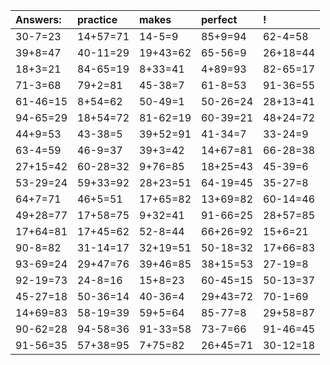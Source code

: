 | Answers: | practice | makes | perfect | ! |
| :--- | :--- | :--- | :--- | :--- |
| 30-7=23 | 14+57=71 | 14-5=9 | 85+9=94 | 62-4=58 | 
| 39+8=47 | 40-11=29 | 19+43=62 | 65-56=9 | 26+18=44 | 
| 18+3=21 | 84-65=19 | 8+33=41 | 4+89=93 | 82-65=17 | 
| 71-3=68 | 79+2=81 | 45-38=7 | 61-8=53 | 91-36=55 | 
| 61-46=15 | 8+54=62 | 50-49=1 | 50-26=24 | 28+13=41 | 
| 94-65=29 | 18+54=72 | 81-62=19 | 60-39=21 | 48+24=72 | 
| 44+9=53 | 43-38=5 | 39+52=91 | 41-34=7 | 33-24=9 | 
| 63-4=59 | 46-9=37 | 39+3=42 | 14+67=81 | 66-28=38 | 
| 27+15=42 | 60-28=32 | 9+76=85 | 18+25=43 | 45-39=6 | 
| 53-29=24 | 59+33=92 | 28+23=51 | 64-19=45 | 35-27=8 | 
| 64+7=71 | 46+5=51 | 17+65=82 | 13+69=82 | 60-14=46 | 
| 49+28=77 | 17+58=75 | 9+32=41 | 91-66=25 | 28+57=85 | 
| 17+64=81 | 17+45=62 | 52-8=44 | 66+26=92 | 15+6=21 | 
| 90-8=82 | 31-14=17 | 32+19=51 | 50-18=32 | 17+66=83 | 
| 93-69=24 | 29+47=76 | 39+46=85 | 38+15=53 | 27-19=8 | 
| 92-19=73 | 24-8=16 | 15+8=23 | 60-45=15 | 50-13=37 | 
| 45-27=18 | 50-36=14 | 40-36=4 | 29+43=72 | 70-1=69 | 
| 14+69=83 | 58-19=39 | 59+5=64 | 85-77=8 | 29+58=87 | 
| 90-62=28 | 94-58=36 | 91-33=58 | 73-7=66 | 91-46=45 | 
| 91-56=35 | 57+38=95 | 7+75=82 | 26+45=71 | 30-12=18 | 
